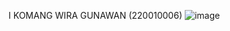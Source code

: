 I KOMANG WIRA GUNAWAN (220010006)
![image](https://github.com/user-attachments/assets/b094bf71-d09d-4260-b15f-499b8d235ce2)
